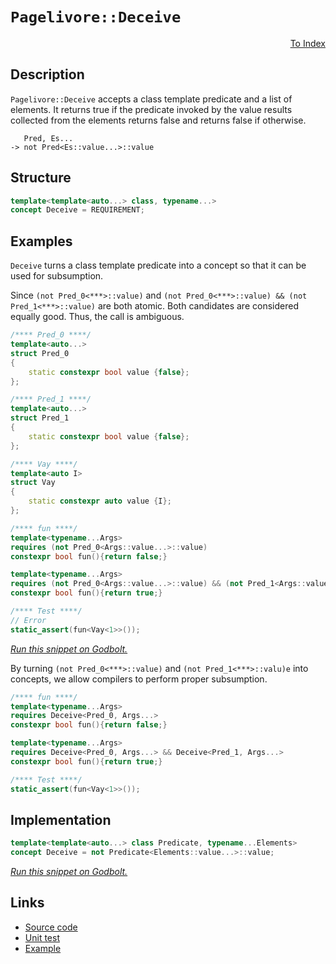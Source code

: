 <!-- Copyright 2024 Feng Mofan
SPDX-License-Identifier: Apache-2.0 -->

# `Pagelivore::Deceive`

<p style='text-align: right;'><a href="../../concepts.md#pagelivore-deceive">To Index</a></p>

## Description

`Pagelivore::Deceive` accepts a class template predicate and a list of elements.
It returns true if the predicate invoked by the value results collected from the elements returns false and returns false if otherwise.

<pre><code>   Pred, Es...
-> not Pred&lt;Es::value...&gt;::value</code></pre>

## Structure

```C++
template<template<auto...> class, typename...>
concept Deceive = REQUIREMENT;
```

## Examples

`Deceive` turns a class template predicate into a concept so that it can be used for subsumption.

Since `(not Pred_0<***>::value)` and `(not Pred_0<***>::value) && (not Pred_1<***>::value)` are both atomic.
Both candidates are considered equally good.
Thus, the call is ambiguous.

```C++
/**** Pred_0 ****/
template<auto...>
struct Pred_0
{
    static constexpr bool value {false};
};

/**** Pred_1 ****/
template<auto...>
struct Pred_1
{
    static constexpr bool value {false};
};

/**** Vay ****/
template<auto I>
struct Vay
{
    static constexpr auto value {I};
};

/**** fun ****/
template<typename...Args>
requires (not Pred_0<Args::value...>::value)
constexpr bool fun(){return false;}

template<typename...Args>
requires (not Pred_0<Args::value...>::value) && (not Pred_1<Args::value...>::value)
constexpr bool fun(){return true;}

/**** Test ****/
// Error
static_assert(fun<Vay<1>>());
```

[*Run this snippet on Godbolt.*](https://godbolt.org/#z:OYLghAFBqd5QCxAYwPYBMCmBRdBLAF1QCcAaPECAMzwBtMA7AQwFtMQByARg9KtQYEAysib0QXACx8BBAKoBnTAAUAHpwAMvAFYTStJg1DIApACYAQuYukl9ZATwDKjdAGFUtAK4sGIAMwapK4AMngMmAByPgBGmMQB/qQADqgKhE4MHt6%2BAUGp6Y4CYRHRLHEJ/kl2mA6ZQgRMxATZPn6Btpj2RQwNTQQlUbHxibaNza25HQrjA%2BFD5SNVAJS2qF7EyOwcAPQAVAd7ANTKxJjoAPoaR4d7OyYaAIIEmCzJBi8m/m5MXkQAdICvtgHo8ZsQvA4TmdLhpQSYAOxWJ5HVFHGZMRzII5oBgzTCqZLEI4xVCeI4ANzEXkwR0RFioYiUiIAIl9kY9Wez4U99odoecLlwbod7k8Xm8Ppgvj8/qhAf9gaDwZCCALLlx4UjQWj0Y0sTiBPjCcTSeSqd5afTGbRmQi2f4OVzHTzHnyDkcAGpMACeIoOYuer3emOl31%2BRCOAEklU8VVDvT6tRzdRiDbjjUSjhHUJTqVakTH7dyns6nbzbkcqF4GP67qCJSHPt8CD7koxWJgFY9iMAFLGe5gAI5ePBnBRHCAMVBq06CuHfHt9kAgC00hXAldrzDLUEZl4mklk2hVmsQXdIs4EDa1m3Ml3F0vi4NSmWt9vMNjd3v9/wgp5nCOY6YBOU4zuqVwykuChbvmG5/rBlrLHSZgAGzmKhk7TrOMJClBP6IeuQIIau%2Ba7k8%2B4ElmZontWDDnvSV43kcBAQmGViPpyFb8gAKiBaq3IGOw7Ec2DEMQJDKvqeDIBcTAKEozTUDWMqJjKmp/sC567o6HCrLQnAAKy8H4HBaKQqCcG41jWOi6ybFaZj%2BDwpAEJoemrAA1iAhmof8AAcqFSIZCKoZIACc/ihU5%2BicJIvAsBIGhBKZ5mWRwvAwUEblmXppBwLAMCICA6wEMkfzkJQaBvHQ8SRJ2nCqIFAC0YVHMAyDYlI/xmLw5yECQeDoHo/CCCIYjsFIMiCIoKjqLlpC6FwpAAO7EEwyScDw%2BlGSZ7kWZwADyfzlWqqBUEcTWoa1kjtZ1RzdWYk4eDV9DEuYznLLwOVaKsEBINVyS1WQFAQIDwMgMAUhmHwdAvMQMEQDE%2B0xOETQ%2BltvCo8wxA%2BodMTaLUOUudVbCCIdDC0BjC1YDEXjAD8tC2pjpBYCwhjAOINPAXUFIgftBK1H82wueELwGQttB4DE624x4WD7axeCJdwvB88QpJKCyrwc1LRjuasVAGH2np4JgK2HR%2BLOjcIojiFNNuzWo%2B1LfoHMoDZlj6NLMGQKsqDJD0MEcM1MzoF8LKmJY1hmGl6vEEN/N%2B503SZC4DDuJ4bR6KE8xlBUegFBkAiTH4y1Fz0gz5yMy01HUAh9BMWe5LXXRE/UsxV8MCS17Mpd6BizRd4sPerAo9lbBIO0cMZpCpbw6WXS1bUdV1kg9ZOuADe9TlcF9rkG6sCCYEwWAJOepDeZI/j/JFCKSBokhmJIqHJb54WxRw8WkIl/hmP8/hUIIn8v4fyhlDJcCiuFfyc99rpUyiAbKBt8pFX%2BiVE6FVQbgzevVNgjVl63WQAYIwD1wr/C4P8cy/UiAJ2GstG2417bSEdkoZ2C1dAwzWhtTG09Z7zwOhwY6ZU/hHHOkva6bUiEc1IeQyhz1UCvXiChP%2B%2B8fp5TQdg%2BIlUwYKKBm9FAxCobhS4EEGgtB4aI2RgtbG6MWY2NxvjQmDgWak0YAQCmVN9q03pozZmqtWY6yMFzcy%2BAzi835gtQWyBhYszFl0faUsZbo3ltscySsVYuXVprTA2t2ZBPCKAXKhtjYKFNubS2jBrayEYZNZhsgnbzXMhwt2%2Bso5WC9ok32F8A5B04KHAg4d/CR09hYWOC946Jy6WPNu9c/AQFcP3ZaudSjd0LmkYuWRm5lxSOsyuedVmt1Tg3PuWyB4zJ6I3OYKyR4DxOTkbZg8rkLALnvNYGxJ6vIlnwuBnBxE3RxIYmRFDrgQC3jQ5Re9vqH1IMfU%2BIwL7eRMUECW39f6GX%2BBFQy4UzDYrQv5SBYVYELXgbYRBB8ikoPgGg0qp1tGaOILg7YTQWBtRYAoCk2IKRcDIVKGYfV8A0KGiNapdtanTXkKwxpOgAirXWptVWvC9rEqOhgs6F1VCsvZZy7l/xeVqggC9PRSiPr%2BFUcgjRujgZ0stfojlyRkgXC5eFC4eqLgauYXDeIliUZo1xnY31eMCZExcQosm7jKbUxCZgOmDMxB%2BJcmzXWqTeChPbnzYOVDVBCxeLEwQ8TJbS1lj6FJisE4ZLVvEbJuTdYFOQUbJgJszYWytv4hhoqJB1JmpKl2MrDEe2jh0n28B/aB0yMHHYYd%2B3tNGXHeItCk4Xzrj0dOmd7k5wzsPF5OzCiZEWdujZm6a4p3bsc/oe6l0d36IenuYwz2nN7le/ZNzXnj3eZNRVRK0q/PdUcNlHLKQ6r1ZvAVJAIVmqKUfE%2BZ9KDT1RQEf%2BBKnJmGQ1wfyGhUJYs/QvTgCCkEQcviAa%2B5DQGGSfv4Qy6GnKhU/v4JVX6Mrkt%2BtPXqWGBFQvw%2BrdIzhJBAA%3D)

By turning `(not Pred_0<***>::value)` and `(not Pred_1<***>::valu)e` into concepts, we allow compilers to perform proper subsumption.

```C++
/**** fun ****/
template<typename...Args>
requires Deceive<Pred_0, Args...>
constexpr bool fun(){return false;}

template<typename...Args>
requires Deceive<Pred_0, Args...> && Deceive<Pred_1, Args...>
constexpr bool fun(){return true;}

/**** Test ****/
static_assert(fun<Vay<1>>());
```

## Implementation

```C++
template<template<auto...> class Predicate, typename...Elements>
concept Deceive = not Predicate<Elements::value...>::value;
```

[*Run this snippet on Godbolt.*](https://godbolt.org/#z:OYLghAFBqd5QCxAYwPYBMCmBRdBLAF1QCcAaPECAMzwBtMA7AQwFtMQByARg9KtQYEAysib0QXACx8BBAKoBnTAAUAHpwAMvAFYTStJg1DIApACYAQuYukl9ZATwDKjdAGFUtAK4sGIAMwapK4AMngMmAByPgBGmMQgkv6kAA6oCoRODB7evgFBaRmOAmER0SxxCUm2mPbFDEIETMQEOT5%2BgTV1WY3NBKVRsfGJyQpNLW15nWN9A%2BWVIwCUtqhexMjsHAD0AFR7%2BweHR/tbJhoAgrv7ANQAkiwp9GyCTPXXB6cXV8c/x5/nZ3OBEwDwMwJM/jcwNBr0wELcTC8RAAdKiIdhrsgDAoFNdlMRMPhRMDSNcCABPFKMViYVHI7BPRgEBTowFoBgbFIEa4AEUwGzwADdMNcITzrgxUNz8YS8MS4ZCGSCmQoQCBBWIvLS0f5sGqNd4FVYLoDvr8TqaDtcACqYMa4j6W82Ok1fK0y9AAfQ07wtF2hj1h8MRKJ12EBY2IXgceIJXo0gJMAHZjedrunrjNHMhMQIxphVCliNcYqhPNcDVrRSmqGIlMmeRDUw2m4m3TcPZ6uL69v8A2CFQikag6ayLpHo9K413EynARnM01s7mGPnC8XS%2BXKyLkxZa7R60nG/5m0fW67LlaAGpMck9nZ9kGB8GQkOoO5j84TmM38mz1MLlmcormuRbXG%2BFaajuKa3C2J6zsezbtns1xUF4DD3o%2BMIvlClLUmwdLnMQwAsrqgIEgAjl4eAErifICsK8KdkE1xESRo5kRc7KgRuZa0Kh6EQIsu4EgQawYfu9bwWeF79kGkIUlSzAEaibGkeGFyUdRtG8vymBCoOzGkmpHEYuYABsFm6QxhnTlwxnEQoplsnmwLriWfECQwQkiZgYnEBhBBRkaLYXmaNp2tyLpfkucqekwOLxAQ1DofCv7wlwrK6kJwknhwyy0JwACsvB%2BBwWikKgnBuNY1iZqs6w7mY/g8KQBCaPlywANYgEV5nIgAHOZUhFUm5mSAAnP4Y3NfonCSLwLASBoQRlRVVUcLwqpBO15X5aQcCwDAiAgKsBApEi5CUGgDx0PEkQ0pwqhDQAtON1zAMgOZSMiZi8LKRDEHg6B6PwggiGI7BSDIgiKCo6h7aQuj2QA7sQTApJwPAFcVpUdZVnAAPJIhd3KoFQ1zPeZb2SB9X3XD9ZjXBAHi3fQxbmC1iy8LtWjLBASA3Skd1kBQEBCyLIDAFIZh8HQwLEKqEAxPjMThM05JY7wavMMQ5KEzE2j8rtrU3c8BCEwwtCa4jWAxF4wAIrQB5a6QWAsIYwDiLbNHGwZqqIwW/JIpsrXhMChWI7QeAxOjeseFg%2BNBXgS3cLwwrEKWSh8h7RjR0YHXLFQBgkVeeCYCjhNKa7YPCKI4jQ7XcNqPjyP6J7KC1ZY%2Bgx6qkDLKgXJZAHL1jOgYqmJY1hmOtGdA1gfdCV0fvOBAriTH49mhOEgwVMM9mFJkAgb3oh/1HMQwJPZdgrw04ytJ47R6DfDg9PfF971ftj3yf1/vzv8x97LAUA1DYEgcYcBKqQNavANqU1eu9T631JC/WZrgQgJBRTNS4NzNqhdlgIEwEwLACQl49SSMiKaSZJAaEkGYSQ5kVp9QmnNDgC1SBLX8GYZE/hzJJgGv4AaRUipcGmhNAa0D8YbS2iAHahcDrHQFqdEml0xYS3Zg9NgT0EG0yxJ7BmE1kRcGRBVAGJBgag1kBDBu0gm5KBbojXQss0YYy1hAqBMCCYcGJudJE1xybwOpu9PRRgDFGJMczVmwt2ZYK4bg3m%2B0lHqPiFdcWqA2bDBCdLCaXAgg0FoArJWKtEY6w1q7UpesDZGwcK7M2TJLbW3xnbB2TsXZpzdiCT23sKr4AJK/YUAdTGqGDsCV24daj42jrHDWCdNgVWTqnVqGcs6YBzl08IoA9pFxLgoMuFcq6MBrlY%2BuUNbGyGbgjCqTj24F0nlYbuUzF4DyHnmTgo8CDj38DyO509Z7xHnnaeAwDai3xcAwdwj88hb3BR/BYB90hH2yJCzeqQEXnwAZfZ%2BILX4CF6BMZFWLui4v/mUTFf8%2Bi/2/rMDFn9wErDWGAnBrCPFSM4IEmmmIDChK4IY4xPoIDoMBrEnBPN8GkEIcQ4YZDlpBEjuwzhRVkSTSKhNMwqqzDmQGqI8akjEbSNsLIvBWyFHwCUWdUmqTknEE0ZsZoLB3osAUIKHMgoeXIgHGMf6%2BBAYWPsrXaxpyYbyHsZcnQARSAuMxmndxeM9VExUWTCmqgHVOpdW6j13IWbpOifEWJ/h4nyKSdmkWlri3s3VMgFIKRPSuomp6DNnpk22PlvEIpqt1Z63KR2/Whtja1PSebBpNsemYHto7MQbTWruy6XM3gvS/YDPxkHZAIcxmCAmVHGOcdySzKTkDRZ6d4grLWXnDZ8ji5MFLuXSu1d2n%2BpORIM5sMQ2t3DVy4wXcbCPKBZVF5q5OBbDHp3KelgZ6wLnsDQF/dl44r8GvcFlLt6ktpfCooWRKVnyyLC/eMH6h4ofrkFFL88Mkt3nCql%2BLCPP1I4Aq%2BwDQFQxjbq9abKm3XEdc6is6bYRjDQd6zBnMRVGr5gQohJDKAQPlQEbh2rmpmHk1wAaGhzIquY7AzgMi5FbO6iMIxgiip0P8EVZTzUxqsP8LGljm1hOdVYX9NTXjRXadIBnDIzhJBAA%3D%3D%3D)

## Links

- [Source code](../../../../conceptrodon/pagelivore/concepts/deceive.hpp)
- [Unit test](../../../../tests/unit/concepts/pagelivore/deceive.test.hpp)
- [Example](../../../code/facilities/concepts/pagelivore/deceive/implementation.hpp)
